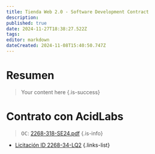 ```yaml
---
title: Tienda Web 2.0 - Software Development Contract
description: 
published: true
date: 2024-11-27T18:38:27.522Z
tags: 
editor: markdown
dateCreated: 2024-11-08T15:40:50.747Z
---
```


# Resumen
> Your content here
{.is-success}


# Contrato con AcidLabs

> <kbd>OC</kbd>: [2268-318-SE24.pdf](/adjuntos/2268-318-se24.pdf)
{.is-info}


- [Licitación ID 2268-34-LQ2](https://www.mercadopublico.cl/Procurement/Modules/RFB/DetailsAcquisition.aspx?idlicitacion=2268-34-LQ24)
{.links-list}
